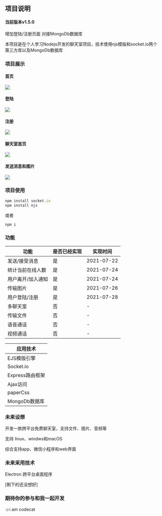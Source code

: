 ## 项目说明

#### 当前版本v1.5.0
增加登陆/注册页面 对接MongoDb数据库

本项目是在个人学习Nodejs开发的聊天室项目，技术使用njs模版和socket.io两个第三方库以及MongoDb数据库

### 项目展示

#### 首页

![](https://i0.hdslb.com/bfs/album/d2bcbd9881216642c705b51e497df01f8746dd65.png)

#### 登陆

![](https://i0.hdslb.com/bfs/album/bf4a0e7d400aeaa990e41fa866ece4d74f439115.png)

#### 注册

![](https://i0.hdslb.com/bfs/album/4a727e555a9a3023b2e35c8ea71bb13502085bf8.png)

#### 聊天室首页

![](https://i0.hdslb.com/bfs/album/2fbd75f3d5f8ccacf61cbeaea37a66a4e232aebc.png)

#### 发送消息和图片

![](https://i0.hdslb.com/bfs/album/f591539df17793ca6adb4aad8e5b8c42d9e73607.png)

### 项目使用

```js
npm install socket.io
npm install njs
```

或者

```js
npm i
```

### 功能

| 功能              | 是否已经实现 | 实现时间   |
| ----------------- | ------------ | ---------- |
| 发送/接受消息     | 是           | 2021-07-22 |
| 统计当前在线人数  | 是           | 2021-07-24 |
| 用户离开/加入通知 | 是           | 2021-07-24 |
| 传输图片          | 是           | 2021-07-26 |
| 用户登陆/注册     | 是           | 2021-07-28 |
| 多聊天室          | 否           | -          |
| 传输文件          | 否           | -          |
| 语音通话          | 否           | -          |
| 视频通话          | 否           | -          |

| 应用技术        |
| --------------- |
| EJS模版引擎     |
| Socket.io       |
| Express路由框架 |
| Ajax访问        |
| paperCss        |
| MongoDb数据库   |

### 未来设想

开发一款跨平台免费聊天室，支持文件、图片、音频等

支持 linux、windws和macOS

综合支持app、微信小程序和web界面

### 未来采用技术

Electron 跨平台桌面程序

[剩下的还没想好]

### 期待你的参与和我一起开发

☺️i am codecat
